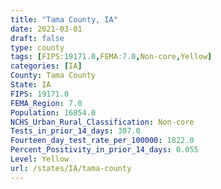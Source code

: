```yaml
---
title: "Tama County, IA"
date: 2021-03-01
draft: false
type: county
tags: [FIPS:19171.0,FEMA:7.0,Non-core,Yellow]
categories: [IA]
County: Tama County
State: IA
FIPS: 19171.0
FEMA_Region: 7.0
Population: 16854.0
NCHS_Urban_Rural_Classification: Non-core
Tests_in_prior_14_days: 307.0
Fourteen_day_test_rate_per_100000: 1822.0
Percent_Positivity_in_prior_14_days: 0.055
Level: Yellow
url: /states/IA/tama-county
---
```



